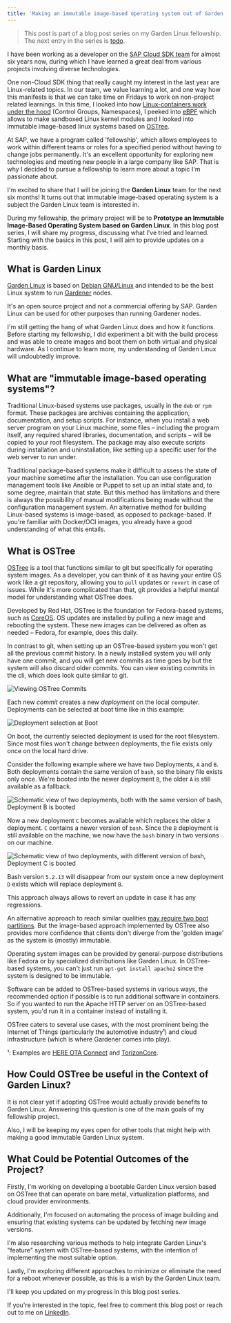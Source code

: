 ```yaml
---
title: 'Making an immutable image-based operating system out of Garden Linux'
---
```


> This post is part of a blog post series on my Garden Linux fellowship. \
> The next entry in the series is [todo](todo).

I have been working as a developer on the [SAP Cloud SDK team](https://sap.github.io/cloud-sdk/) for almost six years now, during which I have learned a great deal from various projects involving diverse technologies.

One non-Cloud SDK thing that really caught my interest in the last year are Linux-related topics.
In our team, we value learning a lot, and one way how this manifests is that we can take time on Fridays to work on non-project related learnings.
In this time, I looked into how [Linux-containers work under the hood](https://github.com/fwilhe2/containers-knowledge-base) (Control Groups, Namespaces), I peeked into [eBPF](https://ebpf.io/) which allows to make sandboxed Linux kernel modules and I looked into immutable image-based linux systems based on [OSTree](https://ostreedev.github.io/ostree/).

At SAP, we have a program called 'fellowship', which allows employees to work within different teams or roles for a specified period without having to change jobs permanently. It's an excellent opportunity for exploring new technologies and meeting new people in a large company like SAP. That is why I decided to pursue a fellowship to learn more about a topic I'm passionate about.

I'm excited to share that I will be joining the **Garden Linux** team for the next six months!
It turns out that immutable image-based operating system is a subject the Garden Linux team is interested in.

During my fellowship, the primary project will be to **Prototype an Immutable Image-Based Operating System based on Garden Linux**. In this blog post series, I will share my progress, discussing what I've tried and learned. Starting with the basics in this post, I will aim to provide updates on a monthly basis.

## What is Garden Linux

[Garden Linux](https://gardenlinux.io/) is based on [Debian GNU/Linux](https://www.debian.org/) and intended to be the best Linux system to run [Gardener](https://gardener.cloud) nodes.

It's an open source project and not a commercial offering by SAP.
Garden Linux can be used for other purposes than running Gardener nodes.

I'm still getting the hang of what Garden Linux does and how it functions. Before starting my fellowship, I did experiment a bit with the build process and was able to create images and boot them on both virtual and physical hardware. As I continue to learn more, my understanding of Garden Linux will undoubtedly improve.

## What are "immutable image-based operating systems"?

Traditional Linux-based systems use packages, usually in the `deb` or `rpm` format.
These packages are archives containing the application, documentation, and setup scripts.
For instance, when you install a web server program on your Linux machine, some files – including the program itself, any required shared libraries, documentation, and scripts – will be copied to your root filesystem.
The package may also execute scripts during installation and uninstallation, like setting up a specific user for the web server to run under.

Traditional package-based systems make it difficult to assess the state of your machine sometime after the installation. You can use configuration management tools like Ansible or Puppet to set up an initial state and, to some degree, maintain that state. But this method has limitations and there is always the possibility of manual modifications being made without the configuration management system.
An alternative method for building Linux-based systems is image-based, as opposed to package-based. If you're familiar with Docker/OCI images, you already have a good understanding of what this entails.

## What is OSTree

[OSTree](https://ostreedev.github.io/ostree/) is a tool that functions similar to git but specifically for operating system images. As a developer, you can think of it as having your entire OS work like a git repository, allowing you to `pull` updates or `revert` in case of issues. While it's more complicated than that, git provides a helpful mental model for understanding what OSTree does.

Developed by Red Hat, OSTree is the foundation for Fedora-based systems, such as [CoreOS](https://docs.fedoraproject.org/en-US/fedora-coreos/). OS updates are installed by pulling a new image and rebooting the system. These new images can be delivered as often as needed – Fedora, for example, does this daily.

In contrast to git, when setting up an OSTree-based system you won't get all the previous commit history.
In a newly installed system you will only have one commit, and you will get new commits as time goes by but the system will also discard older commits.
You can view existing commits in the cli, which does look quite similar to git.

<!-- ostree-log.png  -->
![](./ostree-log.png "Viewing OSTree Commits")

Each new *commit* creates a new *deployment* on the local computer.
Deployments can be selected at boot time like in this example:

<!-- ostree-boot-deployments.png  -->
![](./ostree-boot-deployments.png "Deployment selection at Boot")

On boot, the currently selected deployment is used for the root filesystem.
Since most files won't change between deployments, the file exists only once on the local hard drive.

Consider the following example where we have two Deployments, `A` and `B`.
Both deployments contain the same version of `bash`, so the binary file exists only once.
We're booted into the newer deployment `B`, the older `A` is still available as a fallback.

<!-- ostree-deployment-repo-1.png  -->
![](./ostree-deployment-repo-1.png "Schematic view of two deployments, both with the same version of bash, Deployment B is booted")

Now a new deployment `C` becomes available which replaces the older `A` deployment.
`C` contains a newer version of `bash`.
Since the `B` deployment is still available on the machine, we now have the `bash` binary in two versions on our machine.

<!-- ostree-deployment-repo-2.png -->
![](./ostree-deployment-repo-2.png "Schematic view of two deployments, with different version of bash, Deployment C is booted")

Bash version `5.2.13` will disappear from our system once a new deployment `D` exists which will replace deployment `B`.

This approach always allows to revert an update in case it has any regressions.

An alternative approach to reach similar qualities [may require two boot partitions](https://ostree.readthedocs.io/en/stable/manual/related-projects/#chromiumos-updater).
But the image-based approach implemented by OSTree also provides more confidence that clients don't diverge from the 'golden image' as the system is (mostly) immutable.

Operating system images can be provided by general-purpose distributions like Fedora or by specialized distributions like Garden Linux. In OSTree-based systems, you can't just run `apt-get install apache2` since the system is designed to be immutable.

Software can be added to OSTree-based systems in various ways, the recommended option if possible is to run additional software in containers.
So if you wanted to run the Apache HTTP server on an OSTree-based system, you'd run it in a container instead of installing it.

OSTree caters to several use cases, with the most prominent being the Internet of Things (particularly the automotive industry¹) and cloud infrastructure (which is where Gardener comes into play).

¹: Examples are [HERE OTA Connect](https://docs.ota.here.com/ota-client/latest/ostree-and-treehub.html) and [TorizonCore](https://developer.toradex.com/torizon/in-depth/ostree/).

## How Could OSTree be useful in the Context of Garden Linux?

It is not clear yet if adopting OSTree would actually provide benefits to Garden Linux.
Answering this question is one of the main goals of my fellowship project.

Also, I will be keeping my eyes open for other tools that might help with making a good immutable Garden Linux system.

## What Could be Potential Outcomes of the Project?

Firstly, I'm working on developing a bootable Garden Linux version based on OSTree that can operate on bare metal, virtualization platforms, and cloud provider environments.

Additionally, I'm focused on automating the process of image building and ensuring that existing systems can be updated by fetching new image versions.

I'm also researching various methods to help integrate Garden Linux's "feature" system with OSTree-based systems, with the intention of implementing the most suitable option.

Lastly, I'm exploring different approaches to minimize or eliminate the need for a reboot whenever possible, as this is a wish by the Garden Linux team.

I'll keep you updated on my progress in this blog post series.

If you're interested in the topic, feel free to comment this blog post or reach out to me on [LinkedIn](https://www.linkedin.com/in/fwilhe/).
